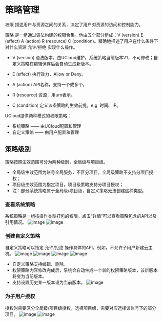 # 策略管理

权限 描述用户与资源之间的关系，决定了用户对资源的访问和控制能力。

策略 是一组通过语法构建的权限合集。他由五个部分组成：V (version) E (effect) A (action) R (resource) C (condition)。精确地描述了用户在什么条件下对什么资源 允许/拒绝 实现什么操作。

- V (version) 语法版本，由UCloud维护。系统策略当前版本V1，不可修改；自定义策略在编辑保存后会自动生成新版本。

- E (effect) 执行效力，Allow or Deny。

- A (action) API名称，支持一个或多个。

- R (resource) 资源，用urn表示。

- C (condition) 定义该条策略的生效前提。e.g. 时间、IP。

UCloud提供两种模式的权限策略：

- 系统策略 —— 由UCloud配置和管理
- 自定义策略 —— 由用户配置和管理

## 策略级别
策略按照生效范围可分为两种级别，全局级与项目级。
- 全局级生效范围为账号全局服务，不区分项目，全局级策略不支持分项目授权；
- 项目级生效范围为指定项目，项目级策略支持分项目授权；
- 注：部分系统策略属于全局级/项目级，自定义策略无法创建这种类型。


### 查看系统策略
系统策略是一组按操作类型打包的权限。点击“详情”可以查看策略包含的API以及引用情况。
![image](https://user-images.githubusercontent.com/107971405/192424976-053496c1-5990-45ed-a52a-12b9a45066b1.png)
![image](https://user-images.githubusercontent.com/107971405/192425557-6024d261-21f3-4efc-9973-ad553c25f082.png)


### 创建自定义策略
自定义策略可以指定 允许/拒绝 操作具体的API。例如，不允许子用户新建云主机。
![image](https://user-images.githubusercontent.com/107971405/192424035-b988518c-b9db-4cf3-8199-f17c5919fb2f.png)
![image](https://user-images.githubusercontent.com/107971405/192424165-e41d1b3e-a583-48a8-a44f-45397b99c5f4.png)
![image](https://user-images.githubusercontent.com/107971405/192424241-259de94e-8767-4be7-8bd3-6ad45cb3ffaf.png)
![image](https://user-images.githubusercontent.com/107971405/192424495-51f4673c-8989-4e79-aa3b-7c146378734a.png)

- 自定义策略支持编辑、删除。
- 权限策略内容修改完成后，系统会自动生成一个新的权限策略版本，该新版本将变为当前版本。
- 支持设置历史某一版本设为当前版本。
![image](https://user-images.githubusercontent.com/107971405/192424539-9a861b86-8a40-4d4f-abef-8e631b7546d3.png)
 

### 为子用户授权
授权时需要区分全局级/项目级授权，选择项目级，需要对应选择该账号下的部分项目。
![image](https://user-images.githubusercontent.com/107971405/192424764-1826d2b6-2d05-4d05-84dc-c185a394a6ca.png)
![image](https://user-images.githubusercontent.com/107971405/192424841-f3f3664e-8b48-4148-95ca-1d512d4b1070.png)
